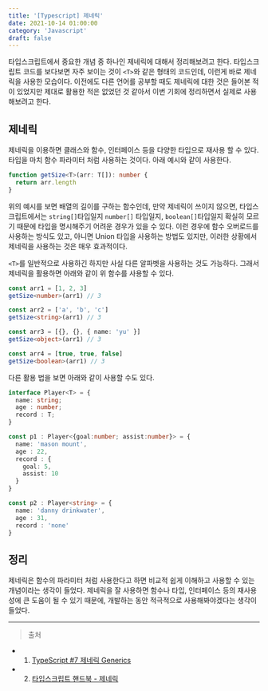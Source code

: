 ```yaml
---
title: '[Typescript] 제네릭'
date: 2021-10-14 01:00:00
category: 'Javascript'
draft: false
---
```


타입스크립트에서 중요한 개념 중 하나인 제네릭에 대해서 정리해보려고 한다. 타입스크립트 코드를 보다보면 자주 보이는 것이 `<T>`와 같은 형태의 코드인데, 이런게 바로 제네릭을 사용한 모습이다. 이전에도 다른 언어를 공부할 때도 제네릭에 대한 것은 들어본 적이 있었지만 제대로 활용한 적은 없었던 것 같아서 이번 기회에 정리하면서 실제로 사용해보려고 한다.

## 제네릭

제네릭을 이용하면 클래스와 함수, 인터페이스 등을 다양한 타입으로 재사용 할 수 있다. 타입을 마치 함수 파라미터 처럼 사용하는 것이다. 아래 예시와 같이 사용한다.

```ts
function getSize<T>(arr: T[]): number {
  return arr.length
}
```

위의 예시를 보면 배열의 길이를 구하는 함수인데, 만약 제네릭이 쓰이지 않으면, 타입스크립트에서는 `string[]`타입일지 `number[]` 타입일지, `boolean[]`타입일지 확실히 모르기 때문에 타입을 명시해주기 어려운 경우가 있을 수 있다. 이런 경우에 함수 오버로드를 사용하는 방식도 있고, 아니면 Union 타입을 사용하는 방법도 있지만, 이러한 상황에서 제네릭을 사용하는 것은 매우 효과적이다.

`<T>`를 일반적으로 사용하긴 하지만 사실 다른 알파벳을 사용하는 것도 가능하다. 그래서 제네릭을 활용하면 아래와 같이 위 함수를 사용할 수 있다.

```ts
const arr1 = [1, 2, 3]
getSize<number>(arr1) // 3

const arr2 = ['a', 'b', 'c']
getSize<string>(arr1) // 3

const arr3 = [{}, {}, { name: 'yu' }]
getSize<object>(arr1) // 3

const arr4 = [true, true, false]
getSize<boolean>(arr1) // 3
```

다른 활용 법을 보면 아래와 같이 사용할 수도 있다.

```ts
interface Player<T> = {
  name: string;
  age : number;
  record : T;
}

const p1 : Player<{goal:number; assist:number}> = {
  name: 'mason mount',
  age : 22,
  record : {
    goal: 5,
    assist: 10
  }
}

const p2 : Player<string> = {
  name: 'danny drinkwater',
  age : 31,
  record : 'none'
}
```

## 정리

제네릭은 함수의 파라미터 처럼 사용한다고 하면 비교적 쉽게 이해하고 사용할 수 있는 개념이라는 생각이 들었다. 제네릭을 잘 사용하면 함수나 타입, 인터페이스 등의 재사용성에 큰 도움이 될 수 있기 때문에, 개발하는 동안 적극적으로 사용해봐야겠다는 생각이 들었다.

---

> 출처

- 1.  [TypeScript #7 제네릭 Generics](https://www.youtube.com/watch?v=pReXmUBjU3E&list=PLZKTXPmaJk8KhKQ_BILr1JKCJbR0EGlx0&index=7)

- 2. [타입스크립트 핸드북 - 제네릭](https://joshua1988.github.io/ts/guide/generics.html#%EC%A0%9C%EB%84%A4%EB%A6%AD%EC%9D%98-%ED%95%9C-%EC%A4%84-%EC%A0%95%EC%9D%98%EC%99%80-%EC%98%88%EC%8B%9C)
